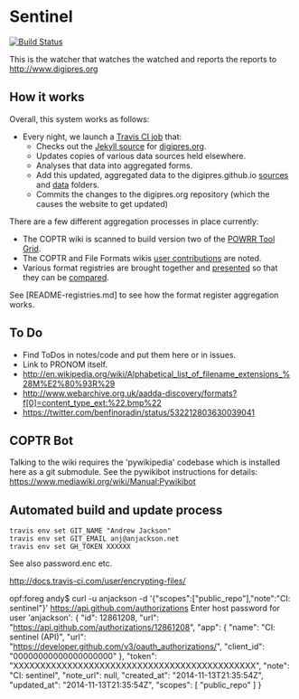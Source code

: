 Sentinel
========

[![Build Status](https://travis-ci.org/digipres/sentinel.svg?branch=master)](https://travis-ci.org/digipres/sentinel)

This is the watcher that watches the watched and reports the reports to <http://www.digipres.org>


How it works
------------

Overall, this system works as follows:

* Every night, we launch a [Travis CI job](https://travis-ci.org/digipres/sentinel) that:
    * Checks out the [Jekyll source](https://github.com/digipres/digipres.github.io) for [digipres.org](http://www.digipres.org/).
    * Updates copies of various data sources held elsewhere.
    * Analyses that data into aggregated forms.
    * Add this updated, aggregated data to the digipres.github.io [sources](https://github.com/digipres/digipres.github.io/tree/master/_sources) and [data](https://github.com/digipres/digipres.github.io/tree/master/_data) folders.
    * Commits the changes to the digipres.org repository (which the causes the website to get updated)

There are a few different aggregation processes in place currently:

* The COPTR wiki is scanned to build version two of the [POWRR Tool Grid](http://www.digipres.org/tools/).
* The COPTR and File Formats wikis [user contributions](http://www.digipres.org/contribs/) are noted.
* Various format registries are brought together and [presented](http://www.digipres.org/formats/) so that they can be [compared](http://www.digipres.org/formats/overlaps/).

See [README-registries.md] to see how the format register aggregation works.


To Do
-----

* Find ToDos in notes/code and put them here or in issues.
* Link to PRONOM itself.
* http://en.wikipedia.org/wiki/Alphabetical_list_of_filename_extensions_%28M%E2%80%93R%29
* http://www.webarchive.org.uk/aadda-discovery/formats?f[0]=content_type_ext:%22.bmp%22
* https://twitter.com/benfinoradin/status/532212803630039041

COPTR Bot
---------
Talking to the wiki requires the 'pywikipedia' codebase which is installed here as a git submodule. See the pywikibot instructions for details: https://www.mediawiki.org/wiki/Manual:Pywikibot

Automated build and update process
----------------------------------

    travis env set GIT_NAME "Andrew Jackson"
    travis env set GIT_EMAIL anj@anjackson.net
    travis env set GH_TOKEN XXXXXX

See also password.enc etc.

http://docs.travis-ci.com/user/encrypting-files/

opf:foreg andy$ curl -u anjackson  -d '{"scopes":["public_repo"],"note":"CI: sentinel"}' https://api.github.com/authorizations
Enter host password for user 'anjackson':
{
  "id": 12861208,
  "url": "https://api.github.com/authorizations/12861208",
  "app": {
    "name": "CI: sentinel (API)",
    "url": "https://developer.github.com/v3/oauth_authorizations/",
    "client_id": "00000000000000000000"
  },
  "token": "XXXXXXXXXXXXXXXXXXXXXXXXXXXXXXXXXXXXXXXXXXXXX",
  "note": "CI: sentinel",
  "note_url": null,
  "created_at": "2014-11-13T21:35:54Z",
  "updated_at": "2014-11-13T21:35:54Z",
  "scopes": [
    "public_repo"
  ]
}
